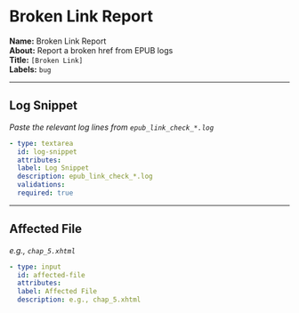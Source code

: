# Broken Link Report

**Name:** Broken Link Report  
**About:** Report a broken href from EPUB logs  
**Title:** `[Broken Link]`  
**Labels:** `bug`  

---

## Log Snippet

_Paste the relevant log lines from `epub_link_check_*.log`_

```yaml
- type: textarea
  id: log-snippet
  attributes:
  label: Log Snippet
  description: epub_link_check_*.log
  validations:
  required: true
```

---

## Affected File

_e.g., `chap_5.xhtml`_

```yaml
- type: input
  id: affected-file
  attributes:
  label: Affected File
  description: e.g., chap_5.xhtml
```
